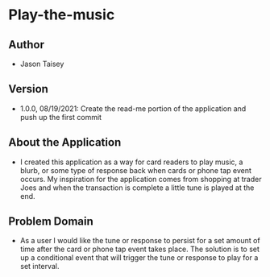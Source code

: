 # Play-the-music

## Author

- Jason Taisey

## Version

- 1.0.0, 08/19/2021: Create the read-me portion of the application and push up the first commit

## About the Application

- I created this application as a way for card readers to play music, a blurb, or some type of response back when cards or phone tap event occurs. My inspiration for the application comes from shopping at trader Joes and when the transaction is complete a little tune is played at the end. 

## Problem Domain

- As a user I would like the tune or response to persist for a set amount of time after the card or phone tap event takes place. The solution is to set up a conditional event that will trigger the tune or response to play for a set interval. 